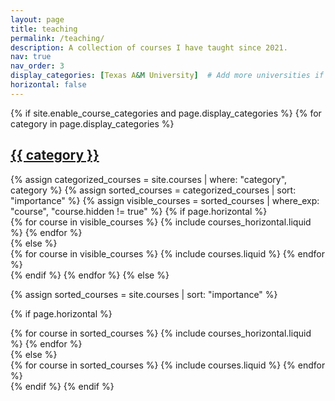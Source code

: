 ```yaml
---
layout: page
title: teaching
permalink: /teaching/
description: A collection of courses I have taught since 2021.
nav: true
nav_order: 3
display_categories: [Texas A&M University]  # Add more universities if needed University of Arizona,
horizontal: false
---
```


<!-- pages/teaching.md -->


<div class="teaching">
{% if site.enable_course_categories and page.display_categories %}
  <!-- Display categorized teaching courses -->
  {% for category in page.display_categories %}
  <a id="{{ category }}" href=".#{{ category }}">
    <h2 class="category">{{ category }}</h2>
  </a>
  {% assign categorized_courses = site.courses | where: "category", category %}
  {% assign sorted_courses = categorized_courses | sort: "importance" %}
  {% assign visible_courses = sorted_courses | where_exp: "course", "course.hidden != true" %}
  <!-- Generate cards for each course -->
    {% if page.horizontal %}
      <div class="container">
        <div class="row row-cols-1 row-cols-md-2">
          {% for course in visible_courses %}
            {% include courses_horizontal.liquid %}
          {% endfor %}
        </div>
      </div>
    {% else %}
      <div class="row row-cols-1 row-cols-md-2">
        {% for course in visible_courses %}
          {% include courses.liquid %}
        {% endfor %}
      </div>
    {% endif %}
  {% endfor %}
{% else %}

<!-- Display courses without categories -->

{% assign sorted_courses = site.courses | sort: "importance" %}

  <!-- Generate cards for each course -->

{% if page.horizontal %}

  <div class="container">
    <div class="row row-cols-1 row-cols-md-2">
    {% for course in sorted_courses %}
      {% include courses_horizontal.liquid %}
    {% endfor %}
    </div>
  </div>
  {% else %}
  <div class="row row-cols-1 row-cols-md-3">
    {% for course in sorted_courses %}
      {% include courses.liquid %}
    {% endfor %}
  </div>
  {% endif %}
{% endif %}
</div>

